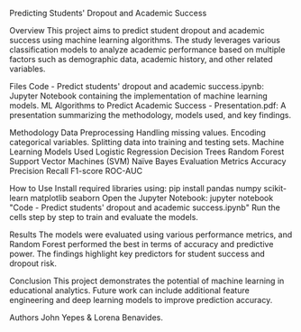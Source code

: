 Predicting Students' Dropout and Academic Success

Overview
This project aims to predict student dropout and academic success using machine learning algorithms. The study leverages various classification models to analyze academic performance based on multiple factors such as demographic data, academic history, and other related variables.

Files
Code - Predict students' dropout and academic success.ipynb: Jupyter Notebook containing the implementation of machine learning models.
ML Algorithms to Predict Academic Success - Presentation.pdf: A presentation summarizing the methodology, models used, and key findings.

Methodology 
Data Preprocessing
Handling missing values.
Encoding categorical variables.
Splitting data into training and testing sets.
Machine Learning Models Used
Logistic Regression
Decision Trees
Random Forest
Support Vector Machines (SVM)
Naïve Bayes
Evaluation Metrics
Accuracy
Precision
Recall
F1-score
ROC-AUC

How to Use
Install required libraries using:
pip install pandas numpy scikit-learn matplotlib seaborn
Open the Jupyter Notebook:
jupyter notebook "Code - Predict students' dropout and academic success.ipynb"
Run the cells step by step to train and evaluate the models.

Results
The models were evaluated using various performance metrics, and Random Forest performed the best in terms of accuracy and predictive power. The findings highlight key predictors for student success and dropout risk.

Conclusion
This project demonstrates the potential of machine learning in educational analytics. Future work can include additional feature engineering and deep learning models to improve prediction accuracy.

Authors
John Yepes &
Lorena Benavides. 
